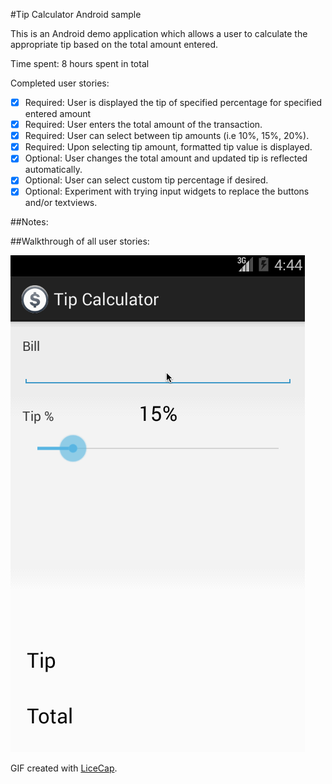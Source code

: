 #Tip Calculator Android sample

This is an Android demo application which allows a user to calculate the appropriate tip based on the total amount entered.

Time spent: 8 hours spent in total

Completed user stories:

  * [x] Required: User is displayed the tip of specified percentage for specified entered amount
  * [x] Required: User enters the total amount of the transaction.
  * [x] Required: User can select between tip amounts (i.e 10%, 15%, 20%).
  * [x] Required: Upon selecting tip amount, formatted tip value is displayed.
  * [x] Optional: User changes the total amount and updated tip is reflected automatically.
  * [x] Optional: User can select custom tip percentage if desired.
  * [x] Optional: Experiment with trying input widgets to replace the buttons and/or textviews.

##Notes:

##Walkthrough of all user stories:

  ![Video Walkthrough](anim_tip_calculator.gif)

GIF created with [LiceCap](http://www.cockos.com/licecap/).
